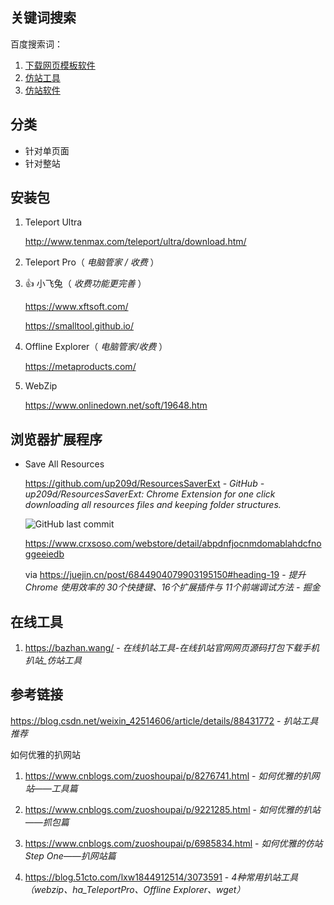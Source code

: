 ## 关键词搜索

百度搜索词：

1. [下载网页模板软件](https://www.baidu.com/s?word=下载网页模板软件)
2. [仿站工具](https://www.baidu.com/s?word=仿站工具)
3. [仿站软件](https://www.baidu.com/s?word=仿站软件)


## 分类

- 针对单页面
- 针对整站


## 安装包

1. Teleport Ultra

    http://www.tenmax.com/teleport/ultra/download.htm/

2. Teleport Pro（ _电脑管家 / 收费_ ）

3. 👍 小飞兔（ _收费功能更完善_ ）

    https://www.xftsoft.com/

    https://smalltool.github.io/

4. Offline Explorer（ _电脑管家/收费_ ）

    https://metaproducts.com/

5. WebZip

    https://www.onlinedown.net/soft/19648.htm


## 浏览器扩展程序

- Save All Resources

     https://github.com/up209d/ResourcesSaverExt - *GitHub - up209d/ResourcesSaverExt: Chrome Extension for one click downloading all resources files and keeping folder structures.*
     
     ![GitHub last commit](https://flat.badgen.net/github/last-commit/up209d/ResourcesSaverExt?icon=github&color=blue)

    https://www.crxsoso.com/webstore/detail/abpdnfjocnmdomablahdcfnoggeeiedb

    via https://juejin.cn/post/6844904079903195150#heading-19 - *提升 Chrome 使用效率的 30个快捷键、16个扩展插件与 11个前端调试方法 - 掘金*


## 在线工具

1. https://bazhan.wang/ - *在线扒站工具-在线扒站官网网页源码打包下载手机扒站_仿站工具*


## 参考链接

https://blog.csdn.net/weixin_42514606/article/details/88431772 - *扒站工具推荐*

如何优雅的扒网站

1. https://www.cnblogs.com/zuoshoupai/p/8276741.html - *如何优雅的扒网站——工具篇*

2. https://www.cnblogs.com/zuoshoupai/p/9221285.html - *如何优雅的扒站——抓包篇*

3. https://www.cnblogs.com/zuoshoupai/p/6985834.html - *如何优雅的仿站Step One——扒网站篇*

4. https://blog.51cto.com/lxw1844912514/3073591 - *4种常用扒站工具（webzip、ha_TeleportPro、Offline Explorer、wget）*
